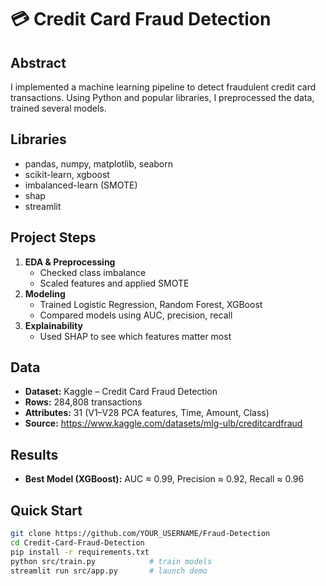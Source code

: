 # 💳 Credit Card Fraud Detection

## Abstract
I implemented a machine learning pipeline to detect fraudulent credit card transactions. Using Python and popular libraries, I preprocessed the data, trained several models.

## Libraries
- pandas, numpy, matplotlib, seaborn  
- scikit-learn, xgboost  
- imbalanced-learn (SMOTE)  
- shap  
- streamlit  

## Project Steps
1. **EDA & Preprocessing**  
   - Checked class imbalance  
   - Scaled features and applied SMOTE  
2. **Modeling**  
   - Trained Logistic Regression, Random Forest, XGBoost  
   - Compared models using AUC, precision, recall  
3. **Explainability**  
   - Used SHAP to see which features matter most  

## Data
- **Dataset:** Kaggle – Credit Card Fraud Detection  
- **Rows:** 284,808 transactions  
- **Attributes:** 31 (V1–V28 PCA features, Time, Amount, Class)  
- **Source:** https://www.kaggle.com/datasets/mlg-ulb/creditcardfraud

## Results
- **Best Model (XGBoost):** AUC ≈ 0.99, Precision ≈ 0.92, Recall ≈ 0.96

## Quick Start
```bash
git clone https://github.com/YOUR_USERNAME/Fraud-Detection
cd Credit-Card-Fraud-Detection
pip install -r requirements.txt
python src/train.py            # train models
streamlit run src/app.py       # launch demo
